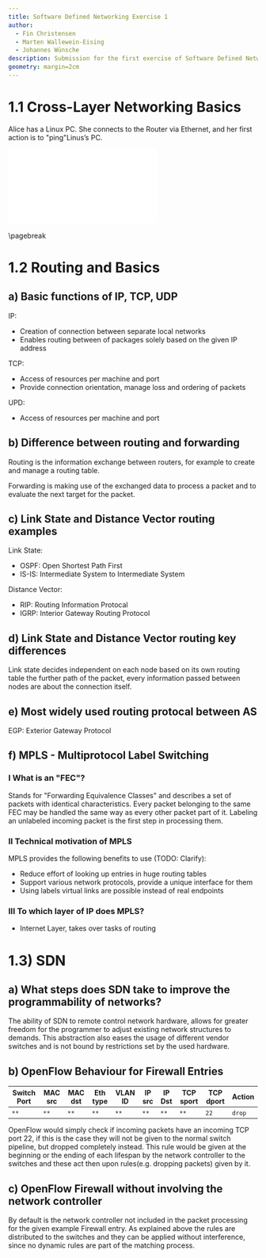 ```yaml
---
title: Software Defined Networking Exercise 1
author:
  - Fin Christensen
  - Marten Wallewein-Eising
  - Johannes Wünsche
description: Submission for the first exercise of Software Defined Networking
geometry: margin=2cm
---
```


# 1.1 Cross-Layer Networking Basics

Alice has a Linux PC. She connects to the Router via Ethernet, and her first action is to "ping"Linus’s PC.

![](sdn11.pdf)

\pagebreak

# 1.2 Routing and Basics

## a) Basic functions of IP, TCP, UDP
IP:

- Creation of connection between separate local networks
- Enables routing between of packages solely based on the given IP address

TCP: 

- Access of resources per machine and port
- Provide connection orientation, manage loss and ordering of packets

UPD:

- Access of resources per machine and port

## b) Difference between routing and forwarding
Routing is the information exchange between routers, for example to create and manage a routing table.

Forwarding is making use of the exchanged data to process a packet and to evaluate the next target for the packet.

## c) Link State and Distance Vector routing examples
Link State:

- OSPF: Open Shortest Path First
- IS-IS: Intermediate System to Intermediate System

Distance Vector:

- RIP: Routing Information Protocal
- IGRP: Interior Gateway Routing Protocol

## d) Link State and Distance Vector routing key differences

Link state decides independent on each node based on its own routing table the further path of the packet, every information passed between nodes are about the connection itself.

## e) Most widely used routing protocal between AS
EGP: Exterior Gateway Protocol

## f) MPLS - Multiprotocol Label Switching 

### I What is an "FEC"?

Stands for "Forwarding Equivalence Classes" and describes a set of packets with identical characteristics. Every packet belonging to the same FEC may be handled the same way as every other packet part of it. Labeling an unlabeled incoming packet is the first step in processing them. 


### II Technical motivation of MPLS

MPLS provides the following benefits to use  (TODO: Clarify):

- Reduce effort of looking up entries in huge routing tables
- Support various network protocols, provide a unique interface for them
- Using labels virtual links are possible instead of real endpoints

### III To which layer of IP does MPLS?

- Internet Layer, takes over tasks of routing

# 1.3) SDN

## a) What steps does SDN take to improve the programmability of networks?

The ability of SDN to remote control network hardware, allows for greater freedom for the programmer to adjust existing network structures to demands.
This abstraction also eases the usage of different vendor switches and is not bound by restrictions set by the used hardware.

## b) OpenFlow Behaviour for Firewall Entries

| Switch Port | MAC src | MAC dst | Eth type | VLAN ID | IP src | IP Dst | TCP sport | TCP dport | Action |
|-------------|---------|---------|----------|---------|--------|--------|-----------|-----------|--------|
| `**`        | `**`    | `**`    | `**`     | `**`    | `**`   | `**`   | `**`      | `22`      | `drop` |
OpenFlow would simply check if incoming packets have an incoming TCP port 22, if this is the case they will not be given to the normal switch pipeline, but dropped completely instead. This rule would be given at the beginning or the ending of each lifespan by the network controller to the switches and these act then upon rules(e.g. dropping packets) given by it.

## c) OpenFlow Firewall without involving the network controller

By default is the network controller not included in the packet processing for the given example Firewall entry. As explained above the rules are distributed to the switches and they can be applied without interference, since no dynamic rules are part of the matching process.
